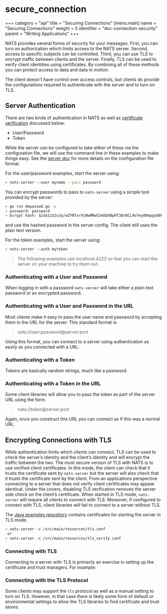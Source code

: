 # secure\_connection

+++ category = "api" title = "Securing Connections" \[menu.main\] name = "Securing Connections" weight = 5 identifier = "doc-connection-security" parent = "Writing Applications" +++

NATS provides several forms of security for your messages. First, you can turn on authorization which limits access to the NATS server. Second, access to specific subjects can be controlled. Third, you can use TLS to encrypt traffic between clients and the server. Finally, TLS can be used to verify client identities using certificates. By combining all of these methods you can protect access to data and data in motion.

The client doesn't have control over access controls, but clients do provide the configurations required to authenticate with the server and to turn on TLS.

## Server Authentication

There are two kinds of authentication in NATS as well as [certificate verification](secure_connection.md#encrypting-connections-with-tls) discussed below:

* User/Password
* Token

While the server can be configured to take either of these via the configuration file, we will use the command line in these examples to make things easy. See the [server doc](https://github.com/nats-io/nats-site/tree/c42c46a7c6b8669e66e28419887d2f8dd29aa502/documentation/managing_the_server/authentication/README.md) for more details on the configuration file format.

For the user/password examples, start the server using:

```bash
> nats-server --user myname --pass password
```

You can encrypt passwords to pass to `nats-server` using a simple tool provided by the server:

```bash
> go run mkpasswd.go -p
> password: password
> bcrypt hash: $2a$11$1oJy/wZYNTxr9jNwMNwS3eUGhBpHT3On8CL9o7ey89mpgo88VG6ba
```

and use the hashed password in the server config. The client still uses the plain text version.

For the token examples, start the server using:

```bash
> nats-server --auth mytoken
```

> The following examples use localhost:4222 so that you can start the server on your machine to try them out.

### Authenticating with a User and Password

When logging in with a password `nats-server` will take either a plain text password or an encrypted password.

### Authenticating with a User and Password in the URL

Most clients make it easy to pass the user name and password by accepting them in the URL for the server. This standard format is:

> nats://_user_:_password_@server:port

Using this format, you can connect to a server using authentication as easily as you connected with a URL:

### Authenticating with a Token

Tokens are basically random strings, much like a password.

### Authenticating with a Token in the URL

Some client libraries will allow you to pass the token as part of the server URL using the form:

> nats://_token_@server:port

Again, once you construct this URL you can connect as if this was a normal URL.

## Encrypting Connections with TLS

While authentication limits which clients can connect, TLS can be used to check the server’s identity and the client’s identity and will encrypt the traffic between the two. The most secure version of TLS with NATS is to use verified client certificates. In this mode, the client can check that it trusts the certificate sent by `nats-server` but the server will also check that it trusts the certificate sent by the client. From an applications perspective connecting to a server that does not verify client certificates may appear identical. Under the covers, disabling TLS verification removes the server side check on the client’s certificate. When started in TLS mode, `nats-server` will require all clients to connect with TLS. Moreover, if configured to connect with TLS, client libraries will fail to connect to a server without TLS.

The [Java examples repository](https://github.com/nats-io/java-nats-examples/tree/master/src/main/resources) contains certificates for starting the server in TLS mode.

```bash
> nats-server -c /src/main/resources/tls.conf
 or
> nats-server -c /src/main/resources/tls_verify.conf
```

### Connecting with TLS

Connecting to a server with TLS is primarily an exercise in setting up the certificate and trust managers. For example:

### Connecting with the TLS Protocol

Some clients may support the `tls` protocol as well as a manual setting to turn on TLS. However, in that case there is likely some form of default or environmental settings to allow the TLS libraries to find certificate and trust stores.

